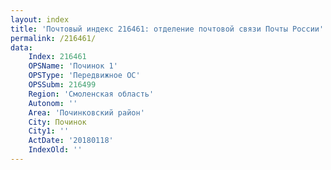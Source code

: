 ```yaml
---
layout: index
title: 'Почтовый индекс 216461: отделение почтовой связи Почты России'
permalink: /216461/
data:
    Index: 216461
    OPSName: 'Починок 1'
    OPSType: 'Передвижное ОС'
    OPSSubm: 216499
    Region: 'Смоленская область'
    Autonom: ''
    Area: 'Починковский район'
    City: Починок
    City1: ''
    ActDate: '20180118'
    IndexOld: ''
---
```

